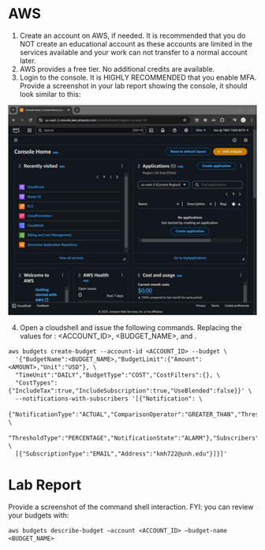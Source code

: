 # AWS												
1.	Create an account on AWS, if needed.  It is recommended that you do NOT create an educational account as these accounts are limited in the services available and your work can not transfer to a normal account later.
2.	AWS provides a free tier. No additional credits are available.
3.	Login to the console. It is HIGHLY RECOMMENDED that you enable MFA.  Provide a screenshot in your lab report showing the console, it should look similar to this:

![Console](Lab1-AWS-console.png)

4.	Open a cloudshell and issue the following commands. Replacing the values for : <ACCOUNT_ID>, <BUDGET_NAME>, and <AMOUNT>.
```
aws budgets create-budget --account-id <ACCOUNT_ID> --budget \
  '{"BudgetName":<BUDGET_NAME>,"BudgetLimit":{"Amount":<AMOUNT>,"Unit":"USD"}, \
  "TimeUnit":"DAILY","BudgetType":"COST","CostFilters":{}, \
  "CostTypes":{"IncludeTax":true,"IncludeSubscription":true,"UseBlended":false}}' \
  --notifications-with-subscribers '[{"Notification": \
  {"NotificationType":"ACTUAL","ComparisonOperator":"GREATER_THAN","Threshold":1.0, \
  "ThresholdType":"PERCENTAGE","NotificationState":"ALARM"},"Subscribers": \
  [{"SubscriptionType":"EMAIL","Address":"kmh722@unh.edu"}]}]'
```

# Lab Report
Provide a screenshot of the command shell interaction. FYI: you can review your budgets with:
```
aws budgets describe-budget –account <ACCOUNT_ID> –budget-name <BUDGET_NAME>
```
